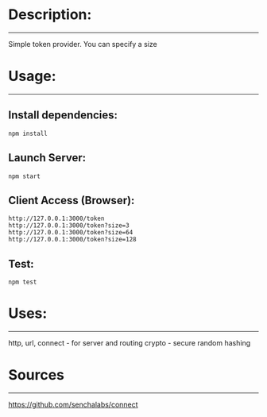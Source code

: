 # Description:
--------------
Simple token provider. You can specify a size

# Usage:
------
## Install dependencies:
    npm install
    
## Launch Server:
    npm start

## Client Access (Browser):
    http://127.0.0.1:3000/token
    http://127.0.0.1:3000/token?size=3
    http://127.0.0.1:3000/token?size=64
    http://127.0.0.1:3000/token?size=128

## Test:
    npm test

# Uses: 
---------
http, url, connect - for server and routing
crypto - secure random hashing

# Sources
------------
https://github.com/senchalabs/connect
